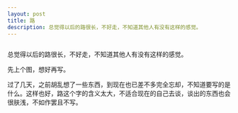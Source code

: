 ```yaml
---
layout: post
title: 路
description: 总觉得以后的路很长，不好走，不知道其他人有没有这样的感觉。
---
```


<center>
    <img class="img-responsive" src="{{ site.url }}/assets/road.jpg" alt="" title="road" />
</center>

总觉得以后的路很长，不好走，不知道其他人有没有这样的感觉。

先上个图，想好再写。

过了几天，之前胡乱想了一些东西，到现在也已差不多完全忘却，不知道要写的是什么。这样也好，路这个字的含义太大，不适合现在的自己去谈，谈出的东西也会很肤浅，不如作罢且不写。
